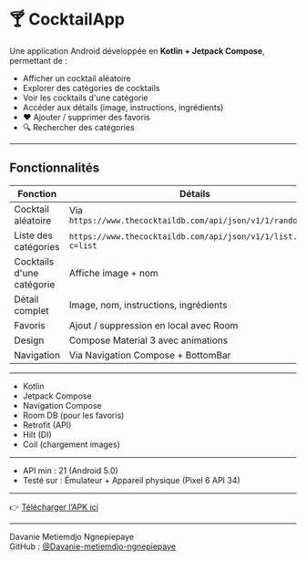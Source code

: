 # 🍸 CocktailApp

Une application Android développée en **Kotlin + Jetpack Compose**, permettant de :

- Afficher un cocktail aléatoire
- Explorer des catégories de cocktails
- Voir les cocktails d'une catégorie
- Accéder aux détails (image, instructions, ingrédients)
- ❤️ Ajouter / supprimer des favoris
- 🔍 Rechercher des catégories

---

##  Fonctionnalités

| Fonction                | Détails                                  |
|------------------------|-------------------------------------------|
| Cocktail aléatoire     | Via `https://www.thecocktaildb.com/api/json/v1/1/random.php` |
| Liste des catégories   | `https://www.thecocktaildb.com/api/json/v1/1/list.php?c=list` |
| Cocktails d'une catégorie | Affiche image + nom |
| Détail complet         | Image, nom, instructions, ingrédients |
| Favoris                | Ajout / suppression en local avec Room |
| Design                 | Compose Material 3 avec animations |
| Navigation             | Via Navigation Compose + BottomBar |

---



-  Kotlin
-  Jetpack Compose
-  Navigation Compose
-  Room DB (pour les favoris)
-   Retrofit (API)
-  Hilt (DI)
-  Coil (chargement images)

---



- API min : 21 (Android 5.0)
- Testé sur : Émulateur + Appareil physique (Pixel 6 API 34)

---



👉 [Télécharger l’APK ici](https://github.com/Davanie-metiemdjo-ngnepiepaye/CocktailApp/releases/download/v1.0/app-debug.apk)

---



Davanie Metiemdjo Ngnepiepaye  
GitHub : [@Davanie-metiemdjo-ngnepiepaye](https://github.com/Davanie-metiemdjo-ngnepiepaye)
